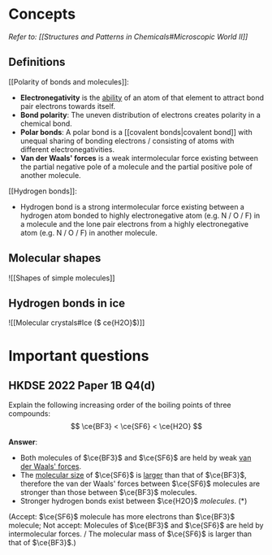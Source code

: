 # Concepts
*Refer to: [[Structures and Patterns in Chemicals#Microscopic World II]]*

## Definitions
[[Polarity of bonds and molecules]]:
- **Electronegativity** is the <u>ability</u> of an atom of that element to <span class="hi-green">attract bond pair electrons</span> towards itself.
- **Bond polarity**: The <span class="hi-green">uneven distribution of electrons</span> creates polarity in a chemical bond.
- **Polar bonds**: A polar bond is a [[covalent bonds|covalent bond]] with <span class="hi-green">unequal sharing of bonding electrons</span> / consisting of atoms with different electronegativities.
- **Van der Waals' forces** is a weak intermolecular force existing between the partial negative pole of a molecule and the partial positive pole of another molecule.

[[Hydrogen bonds]]:
- Hydrogen bond is a strong intermolecular force existing between a <span class="hi-blue">hydrogen atom</span> bonded to highly electronegative atom (e.g. N / O / F) in a molecule and the <span class="hi-blue">lone pair electrons</span> from a highly electronegative atom (e.g. N / O / F) in another molecule.

## Molecular shapes
![[Shapes of simple molecules]]

## Hydrogen bonds in ice
![[Molecular crystals#Ice ($ ce{H2O}$)]]

# Important questions
## HKDSE 2022 Paper 1B Q4(d)
Explain the following increasing order of the boiling points of three compounds:
$$
\ce{BF3} < \ce{SF6} < \ce{H2O}
$$

**Answer**:
- Both molecules of $\ce{BF3}$ and $\ce{SF6}$ are held by weak <u>van der Waals' forces</u>.
- The <u>molecular size</u> of $\ce{SF6}$ is <u>larger</u> than that of $\ce{BF3}$, therefore the van der Waals' forces between $\ce{SF6}$ molecules are stronger than those between $\ce{BF3}$ molecules.
- Stronger hydrogen bonds exist between $\ce{H2O}$ *molecules*. (\*)

(Accept: $\ce{SF6}$ molecule has more electrons than $\ce{BF3}$ molecule;
Not accept: Molecules of $\ce{BF3}$ and $\ce{SF6}$ are held by intermolecular forces. / The molecular mass of $\ce{SF6}$ is larger than that of $\ce{BF3}$.)

